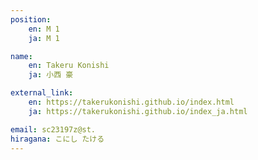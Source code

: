 ```yaml
---
position:
    en: M 1
    ja: M 1

name:
    en: Takeru Konishi
    ja: 小西 豪

external_link:
    en: https://takerukonishi.github.io/index.html
    ja: https://takerukonishi.github.io/index_ja.html

email: sc23197z@st.
hiragana: こにし たける
---
```

